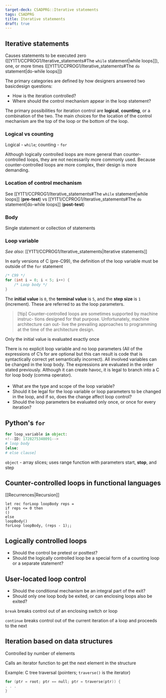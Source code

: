 ```yaml
---
target-deck: CSADPRG::Iterative statements
tags: CSADPRG
title: Iterative statements
draft: true
---
```


## Iterative statements

Causes statements to be executed zero ([[Y1T1/CCPROG1/Iterative_statements#The `while` statement|while loops]]), one, or more times ([[Y1T1/CCPROG1/Iterative_statements#The `do` statement|do-while loops]])

The primary categories are defined by how designers answered two basicdesign questions:

- How is the iteration controlled?
- Where should the control mechanism appear in the loop statement?

The primary possibilities for iteration control are **logical**, **counting**, or a combination of the two. The main choices for the location of the control mechanism are the top of the loop or the bottom of the loop.

<!--ID: 1728275348069-->

### Logical vs counting

Logical - `while`; counting - `for`

Although logically controlled loops are more general than counter-controlled loops, they are not necessarily more commonly used. Because counter-controlled loops are more complex, their design is more demanding.

<!--ID: 1728275348073-->

### Location of control mechanism

See [[Y1T1/CCPROG1/Iterative_statements#The `while` statement|while loops]] (**pre-test**) vs [[Y1T1/CCPROG1/Iterative_statements#The `do` statement|do-while loops]] (**post-test**)

<!--ID: 1728275348080-->

### Body

Single statement or collection of statements

<!--ID: 1728275348084-->

### Loop variable

*See also*: [[Y1T1/CCPROG1/Iterative_statements|Iterative statements]]

In early versions of C (pre-C99), the definition of the loop variable must be outside of the `for` statement

```c
/* C99 */
for (int i = 0; i < 5; i++) {
    /* Loop body */
}
```

The  **initial value** is `0`, the **terminal value** is `5`, and the **step size** is `1` (increment). These are referred to as the loop parameters.

>[!tip] Counter-controlled loops are sometimes supported by machine instruc- tions designed for that purpose. Unfortunately, machine architecture can out- live the prevailing approaches to programming at the time of the architecture design.

Only the initial value is evaluated exactly once

There is no explicit loop variable and no loop parameters (All of the expressions of C’s for are optional but this can result is code that is syntactically correct yet semantically incorrect). All involved variables can be changed in the loop body. The expressions are evaluated in the order stated previously. Although it can create havoc, it is legal to branch into a C for loop body (comma operator).

<!--ID: 1728275348088-->

####

- What are the type and scope of the loop variable?
- Should it be legal for the loop variable or loop parameters to be changed in the loop, and if so, does the change affect loop control?
- Should the loop parameters be evaluated only once, or once for every iteration?

## Python's `for`

```python
for loop_variable in object:
<!--ID: 1728275348091-->
# loop body
[else:
# else clause]
```

`object` - array slices; uses range function with parameters start, **stop**, and step

<!--ID: 1728275348095-->

## Counter-controlled loops in functional languages

[[Recurrences|Recursion]]

```f#
let rec forLoop loopBody reps =
if reps <= 0 then
()
else
loopBody()
forLoop loopBody, (reps - 1);;
```

<!--ID: 1728275348098-->

## Logically controlled loops

- Should the control be pretest or posttest?
- Should the logically controlled loop be a special form of a counting loop or a separate statement?
<!--ID: 1728275348102-->

## User-located loop control

- Should the conditional mechanism be an integral part of the exit?
- Should only one loop body be exited, or can enclosing loops also be exited?

`break` breaks control out of an enclosing switch or loop

`continue` breaks control out of the current iteration of a loop and proceeds to the next

<!--ID: 1728275348106-->

## Iteration based on data structures

Controlled by number of elements

Calls an iterator function to get the next element in the structure

Example: C tree traversal (pointers; `traverse()` is the iterator)

```c
for (ptr = root; ptr == null; ptr = traverse(ptr)) {
. . .
}
```

<!--ID: 1728275348111-->
